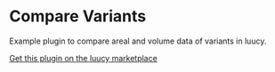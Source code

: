 # Compare Variants
Example plugin to compare areal and volume data of variants in luucy.

[Get this plugin on the luucy marketplace](https://luucy.ch/marketplace/34)